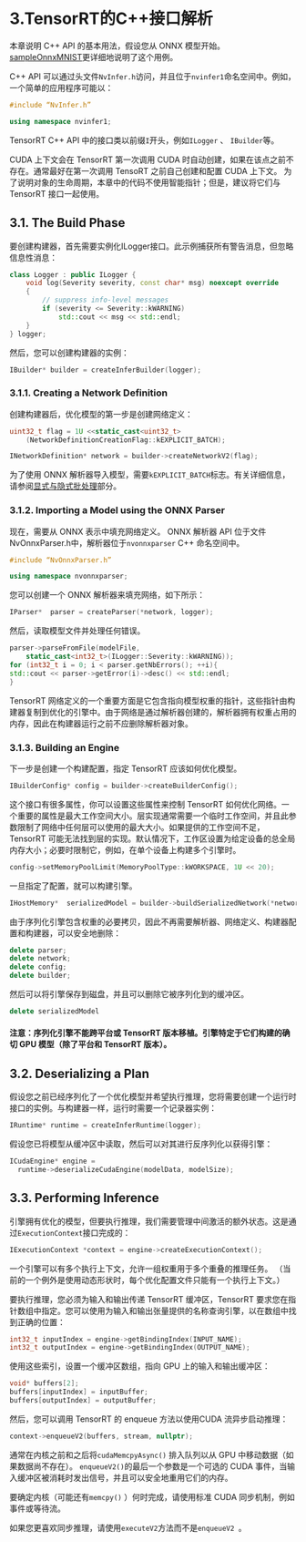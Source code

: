 # 3.TensorRT的C++接口解析

本章说明 C++ API 的基本用法，假设您从 ONNX 模型开始。 [sampleOnnxMNIST](https://github.com/NVIDIA/TensorRT/tree/main/samples/sampleOnnxMNIST)更详细地说明了这个用例。

C++ API 可以通过头文件`NvInfer.h`访问，并且位于`nvinfer1`命名空间中。例如，一个简单的应用程序可能以：
```C++
#include “NvInfer.h”

using namespace nvinfer1;
```
TensorRT C++ API 中的接口类以前缀`I`开头，例如`ILogger` 、 `IBuilder`等。

CUDA 上下文会在 TensorRT 第一次调用 CUDA 时自动创建，如果在该点之前不存在。通常最好在第一次调用 TensoRT 之前自己创建和配置 CUDA 上下文。
为了说明对象的生命周期，本章中的代码不使用智能指针；但是，建议将它们与 TensorRT 接口一起使用。

## 3.1. The Build Phase
要创建构建器，首先需要实例化ILogger接口。此示例捕获所有警告消息，但忽略信息性消息：

```C++
class Logger : public ILogger {
    void log(Severity severity, const char* msg) noexcept override
    {
        // suppress info-level messages
        if (severity <= Severity::kWARNING)
            std::cout << msg << std::endl;
    }
} logger;
```
然后，您可以创建构建器的实例：

```C++
IBuilder* builder = createInferBuilder(logger);
```

### 3.1.1. Creating a Network Definition
创建构建器后，优化模型的第一步是创建网络定义：
```C++
uint32_t flag = 1U <<static_cast<uint32_t>
    (NetworkDefinitionCreationFlag::kEXPLICIT_BATCH); 

INetworkDefinition* network = builder->createNetworkV2(flag);
```
为了使用 ONNX 解析器导入模型，需要`kEXPLICIT_BATCH`标志。有关详细信息，请参阅[显式与隐式批处理](https://docs.nvidia.com/deeplearning/tensorrt/developer-guide/index.html#explicit-implicit-batch)部分。

### 3.1.2. Importing a Model using the ONNX Parser

现在，需要从 ONNX 表示中填充网络定义。 ONNX 解析器 API 位于文件NvOnnxParser.h中，解析器位于`nvonnxparser` C++ 命名空间中。

```C++
#include “NvOnnxParser.h”

using namespace nvonnxparser;
```
您可以创建一个 ONNX 解析器来填充网络，如下所示：

```C++
IParser*  parser = createParser(*network, logger);
```
然后，读取模型文件并处理任何错误。

```C++
parser->parseFromFile(modelFile, 
    static_cast<int32_t>(ILogger::Severity::kWARNING));
for (int32_t i = 0; i < parser.getNbErrors(); ++i){
std::cout << parser->getError(i)->desc() << std::endl;
}
```
TensorRT 网络定义的一个重要方面是它包含指向模型权重的指针，这些指针由构建器复制到优化的引擎中。由于网络是通过解析器创建的，解析器拥有权重占用的内存，因此在构建器运行之前不应删除解析器对象。

### 3.1.3. Building an Engine
下一步是创建一个构建配置，指定 TensorRT 应该如何优化模型。
```C++
IBuilderConfig* config = builder->createBuilderConfig();
```
这个接口有很多属性，你可以设置这些属性来控制 TensorRT 如何优化网络。一个重要的属性是最大工作空间大小。层实现通常需要一个临时工作空间，并且此参数限制了网络中任何层可以使用的最大大小。如果提供的工作空间不足，TensorRT 可能无法找到层的实现。默认情况下，工作区设置为给定设备的总全局内存大小；必要时限制它，例如，在单个设备上构建多个引擎时。

```C++
config->setMemoryPoolLimit(MemoryPoolType::kWORKSPACE, 1U << 20);
```

一旦指定了配置，就可以构建引擎。
```C++
IHostMemory*  serializedModel = builder->buildSerializedNetwork(*network, *config);

```
由于序列化引擎包含权重的必要拷贝，因此不再需要解析器、网络定义、构建器配置和构建器，可以安全地删除：
```C++
delete parser;
delete network;
delete config;
delete builder;
```
然后可以将引擎保存到磁盘，并且可以删除它被序列化到的缓冲区。
```C++
delete serializedModel
```

#### 注意：序列化引擎不能跨平台或 TensorRT 版本移植。引擎特定于它们构建的确切 GPU 模型（除了平台和 TensorRT 版本）。

## 3.2. Deserializing a Plan
假设您之前已经序列化了一个优化模型并希望执行推理，您将需要创建一个运行时接口的实例。与构建器一样，运行时需要一个记录器实例：

```C++
IRuntime* runtime = createInferRuntime(logger);
```

假设您已将模型从缓冲区中读取，然后可以对其进行反序列化以获得引擎：

```C++
ICudaEngine* engine = 
  runtime->deserializeCudaEngine(modelData, modelSize);
```

## 3.3. Performing Inference
引擎拥有优化的模型，但要执行推理，我们需要管理中间激活的额外状态。这是通过`ExecutionContext`接口完成的：
```C++
IExecutionContext *context = engine->createExecutionContext();
```

一个引擎可以有多个执行上下文，允许一组权重用于多个重叠的推理任务。 （当前的一个例外是使用动态形状时，每个优化配置文件只能有一个执行上下文。）

要执行推理，您必须为输入和输出传递 TensorRT 缓冲区，TensorRT 要求您在指针数组中指定。您可以使用为输入和输出张量提供的名称查询引擎，以在数组中找到正确的位置：
```C++
int32_t inputIndex = engine->getBindingIndex(INPUT_NAME);
int32_t outputIndex = engine->getBindingIndex(OUTPUT_NAME);
```

使用这些索引，设置一个缓冲区数组，指向 GPU 上的输入和输出缓冲区：
```C++
void* buffers[2];
buffers[inputIndex] = inputBuffer;
buffers[outputIndex] = outputBuffer;
```
然后，您可以调用 TensorRT 的 enqueue 方法以使用CUDA 流异步启动推理：

```C++
context->enqueueV2(buffers, stream, nullptr);

```
通常在内核之前和之后将`cudaMemcpyAsync()` 排入队列以从 GPU 中移动数据（如果数据尚不存在）。 `enqueueV2()`的最后一个参数是一个可选的 CUDA 事件，当输入缓冲区被消耗时发出信号，并且可以安全地重用它们的内存。

要确定内核（可能还有`memcpy()` ）何时完成，请使用标准 CUDA 同步机制，例如事件或等待流。

如果您更喜欢同步推理，请使用`executeV2`方法而不是`enqueueV2 `。



